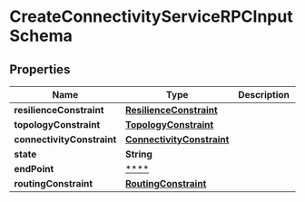 
# CreateConnectivityServiceRPCInputSchema

## Properties
Name | Type | Description | Notes
------------ | ------------- | ------------- | -------------
**resilienceConstraint** | [**ResilienceConstraint**](ResilienceConstraint.md) |  |  [optional]
**topologyConstraint** | [**TopologyConstraint**](TopologyConstraint.md) |  |  [optional]
**connectivityConstraint** | [**ConnectivityConstraint**](ConnectivityConstraint.md) |  |  [optional]
**state** | **String** |  |  [optional]
**endPoint** | [****](.md) |  |  [optional]
**routingConstraint** | [**RoutingConstraint**](RoutingConstraint.md) |  |  [optional]



